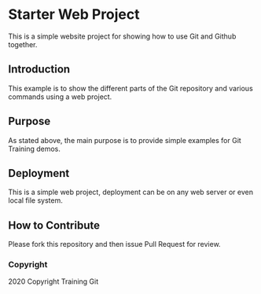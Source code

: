 # Starter Web Project

This is a simple website project for showing how to use Git and Github together.

## Introduction

This example is to show the different parts of the Git repository and various commands using a web project.

## Purpose

As stated above, the main purpose is to provide simple examples for Git Training demos.

## Deployment

This is a simple web project, deployment can be on any web server or even local file system.

## How to Contribute

Please fork this repository and then issue Pull Request for review.

### Copyright

2020 Copyright Training Git
